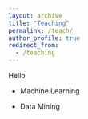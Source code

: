 ```yaml
---
layout: archive
title: "Teaching"
permalink: /teach/
author_profile: true
redirect_from:
  - /teaching
---
```


Hello

* Machine Learning

* Data Mining
